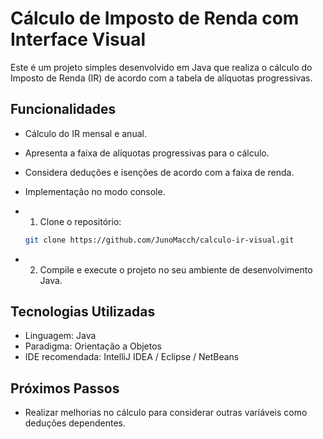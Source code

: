 # Cálculo de Imposto de Renda com Interface Visual
Este é um projeto simples desenvolvido em Java que realiza o cálculo do Imposto de Renda (IR) de acordo com a tabela de alíquotas progressivas.

## Funcionalidades

- Cálculo do IR mensal e anual.
- Apresenta a faixa de alíquotas progressivas para o cálculo.
- Considera deduções e isenções de acordo com a faixa de renda.
- Implementação no modo console.

- 1. Clone o repositório:
   ```bash
   git clone https://github.com/JunoMacch/calculo-ir-visual.git
- 2. Compile e execute o projeto no seu ambiente de desenvolvimento Java.

## Tecnologias Utilizadas
- Linguagem: Java
- Paradigma: Orientação a Objetos
- IDE recomendada: IntelliJ IDEA / Eclipse / NetBeans

## Próximos Passos
- Realizar melhorias no cálculo para considerar outras variáveis como deduções dependentes.
